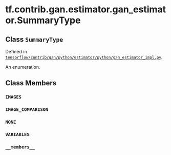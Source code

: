 <div itemscope itemtype="http://developers.google.com/ReferenceObject">
<meta itemprop="name" content="tf.contrib.gan.estimator.gan_estimator.SummaryType" />
<meta itemprop="path" content="Stable" />
<meta itemprop="property" content="IMAGES"/>
<meta itemprop="property" content="IMAGE_COMPARISON"/>
<meta itemprop="property" content="NONE"/>
<meta itemprop="property" content="VARIABLES"/>
<meta itemprop="property" content="__members__"/>
</div>

# tf.contrib.gan.estimator.gan_estimator.SummaryType

## Class `SummaryType`





Defined in [`tensorflow/contrib/gan/python/estimator/python/gan_estimator_impl.py`](https://www.tensorflow.org/code/tensorflow/contrib/gan/python/estimator/python/gan_estimator_impl.py).

An enumeration.

## Class Members

<h3 id="IMAGES"><code>IMAGES</code></h3>

<h3 id="IMAGE_COMPARISON"><code>IMAGE_COMPARISON</code></h3>

<h3 id="NONE"><code>NONE</code></h3>

<h3 id="VARIABLES"><code>VARIABLES</code></h3>

<h3 id="__members__"><code>__members__</code></h3>


